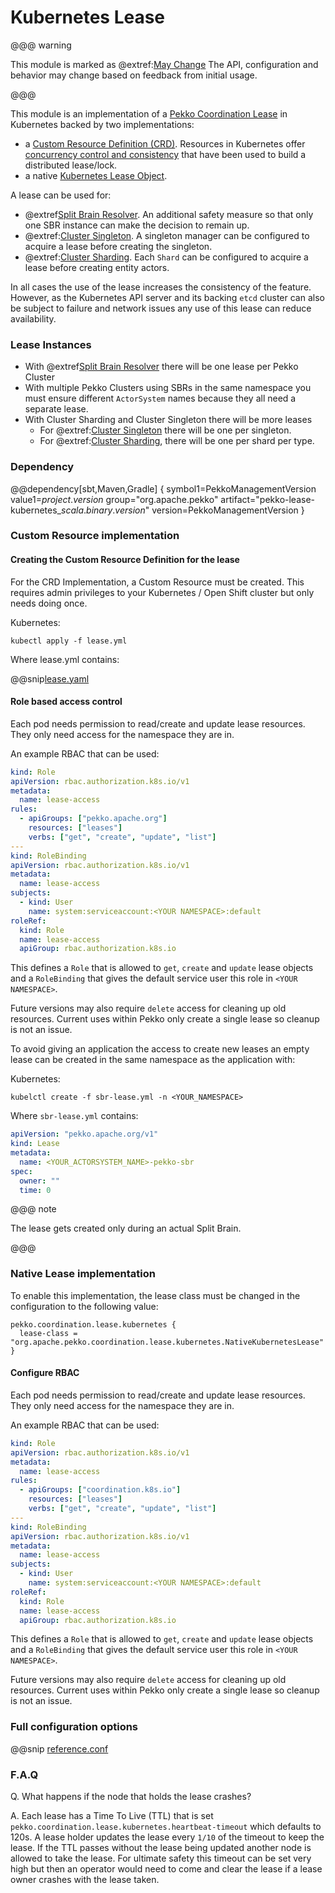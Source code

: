 # Kubernetes Lease

@@@ warning

This module is marked as @extref:[May Change](pekko:common/may-change.html)
The API, configuration and behavior may change based on feedback from initial usage.

@@@

This module is an implementation of a [Pekko Coordination Lease](https://pekko.apache.org/docs/pekko/current/coordination.html#lease) in Kubernetes backed 
by two implementations:

* a [Custom Resource Definition (CRD)](https://kubernetes.io/docs/concepts/extend-kubernetes/api-extension/custom-resources/). Resources in Kubernetes offer [concurrency control and consistency](https://kubernetes.io/docs/concepts/extend-kubernetes/api-extension/custom-resources/)
  that have been used to build a distributed lease/lock.
* a native [Kubernetes Lease Object](https://kubernetes.io/docs/concepts/architecture/leases/).



A lease can be used for:

* @extref[Split Brain Resolver](pekko:split-brain-resolver.html#lease). An additional safety measure so that only one SBR instance can make the decision to remain up.
* @extref:[Cluster Singleton](pekko:typed/cluster-singleton.html#lease). A singleton manager can be configured to acquire a lease before creating the singleton.
* @extref:[Cluster Sharding](pekko:typed/cluster-sharding.html#lease). Each `Shard` can be configured to acquire a lease before creating entity actors.

In all cases the use of the lease increases the consistency of the feature. However, as the Kubernetes API server 
and its backing `etcd` cluster can also be subject to failure and network issues any use of this lease can reduce availability. 

### Lease Instances

* With @extref[Split Brain Resolver](pekko:split-brain-resolver.html#lease) there will be one lease per Pekko Cluster
* With multiple Pekko Clusters using SBRs in the same namespace you must ensure
different `ActorSystem` names because they all need a separate lease. 
* With Cluster Sharding and Cluster Singleton there will be more leases 
    - For @extref:[Cluster Singleton](pekko:typed/cluster-singleton.html#lease) there will be one per singleton.
    - For @extref:[Cluster Sharding](pekko:typed/cluster-sharding.html#lease), there will be one per shard per type.

### Dependency

@@dependency[sbt,Maven,Gradle] {
  symbol1=PekkoManagementVersion
  value1=$project.version$
  group="org.apache.pekko"
  artifact="pekko-lease-kubernetes_$scala.binary.version$"
  version=PekkoManagementVersion
}

### Custom Resource implementation

#### Creating the Custom Resource Definition for the lease

For the CRD Implementation, a Custom Resource must be created. This requires admin privileges to your Kubernetes / Open Shift cluster but only needs doing once.

Kubernetes:

```
kubectl apply -f lease.yml
```

Where lease.yml contains:

@@snip[lease.yaml](/lease-kubernetes/lease.yml)

#### Role based access control

Each pod needs permission to read/create and update lease resources. They only need access
for the namespace they are in.

An example RBAC that can be used:

```yaml
kind: Role
apiVersion: rbac.authorization.k8s.io/v1
metadata:
  name: lease-access
rules:
  - apiGroups: ["pekko.apache.org"]
    resources: ["leases"]
    verbs: ["get", "create", "update", "list"]
---
kind: RoleBinding
apiVersion: rbac.authorization.k8s.io/v1
metadata:
  name: lease-access
subjects:
  - kind: User
    name: system:serviceaccount:<YOUR NAMESPACE>:default
roleRef:
  kind: Role
  name: lease-access
  apiGroup: rbac.authorization.k8s.io
```

This defines a `Role` that is allowed to `get`, `create` and `update` lease objects and a `RoleBinding`
that gives the default service user this role in `<YOUR NAMESPACE>`.

Future versions may also require `delete` access for cleaning up old resources. Current uses within Pekko
only create a single lease so cleanup is not an issue.

To avoid giving an application the access to create new leases an empty lease can be created in the same namespace as the application with:

Kubernetes:

```
kubelctl create -f sbr-lease.yml -n <YOUR_NAMESPACE>
```

Where `sbr-lease.yml` contains:

```yml
apiVersion: "pekko.apache.org/v1"
kind: Lease
metadata:
  name: <YOUR_ACTORSYSTEM_NAME>-pekko-sbr
spec:
  owner: ""
  time: 0

```

@@@ note

The lease gets created only during an actual Split Brain.

@@@

### Native Lease implementation

To enable this implementation, the lease class must be changed in the configuration to the following value: 

```
pekko.coordination.lease.kubernetes { 
  lease-class = "org.apache.pekko.coordination.lease.kubernetes.NativeKubernetesLease"
}
```

#### Configure RBAC

Each pod needs permission to read/create and update lease resources. They only need access
for the namespace they are in.

An example RBAC that can be used:

```yaml
kind: Role
apiVersion: rbac.authorization.k8s.io/v1
metadata:
  name: lease-access
rules:
  - apiGroups: ["coordination.k8s.io"]
    resources: ["leases"]
    verbs: ["get", "create", "update", "list"]
---
kind: RoleBinding
apiVersion: rbac.authorization.k8s.io/v1
metadata:
  name: lease-access
subjects:
  - kind: User
    name: system:serviceaccount:<YOUR NAMESPACE>:default
roleRef:
  kind: Role
  name: lease-access
  apiGroup: rbac.authorization.k8s.io
```

This defines a `Role` that is allowed to `get`, `create` and `update` lease objects and a `RoleBinding`
that gives the default service user this role in `<YOUR NAMESPACE>`.

Future versions may also require `delete` access for cleaning up old resources. Current uses within Pekko
only create a single lease so cleanup is not an issue.


### Full configuration options

@@snip [reference.conf](/lease-kubernetes/src/main/resources/reference.conf)

### F.A.Q

Q. What happens if the node that holds the lease crashes?

A. Each lease has a Time To Live (TTL) that is set `pekko.coordination.lease.kubernetes.heartbeat-timeout` which defaults to 120s. A lease holder updates the lease every `1/10` of the timeout to keep the lease. If the TTL passes without
   the lease being updated another node is allowed to take the lease. For ultimate safety this timeout can be set very high but then an operator would need to come and clear the lease if a lease owner crashes with the lease taken.
   
